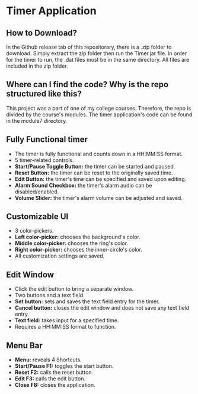 # Timer Application
## How to Download?
In the Github release tab of this repositorary, there is a .zip folder to download. Simply extract the zip folder then run the Timer.jar file. 
In order for the timer to run, the .dat files must be in the same directory. All files are included in the zip folder.

## Where can I find the code? Why is the repo structured like this?
This project was a part of one of my college courses. Therefore, the repo is divided by the course's modules. 
The timer application's code can be found in the module7 directory.

## Fully Functional timer
- The timer is fully functional and counts down in a HH:MM:SS format.
- 5 timer-related controls.
- **Start/Pause Toggle Button:** the timer can be started and paused.
- **Reset Button:** the timer can be reset to the originally saved time.
- **Edit Button:** the timer's time can be specified and saved upon editing.
- **Alarm Sound Checkbox:** the timer's alarm audio can be disabled/enabled.
- **Volume Slider:** the timer's alarm volume can be adjusted and saved.

## Customizable UI
- 3 color-pickers.
- **Left color-picker:** chooses the background's color.
- **Middle color-picker:** chooses the ring's color.
- **Right color-picker:** chooses the inner-circle's color.
- All customization settings are saved.

## Edit Window
- Click the edit button to bring a separate window.
- Two buttons and a text field.
- **Set button:** sets and saves the text field entry for the timer.
- **Cancel button:** closes the edit window and does not save any text field entry.
- **Text field:** takes input for a specified time.
- Requires a HH:MM:SS format to function.

## Menu Bar
- **Menu:** reveals 4 Shortcuts.
- **Start/Pause F1:** toggles the start button.
- **Reset F2:** calls the reset button.
- **Edit F3:** calls the edit button.
- **Close F8:** closes the application.
